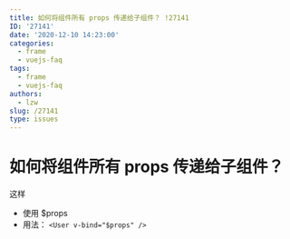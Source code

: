 ```yaml
---
title: 如何将组件所有 props 传递给子组件？ !27141
ID: '27141'
date: '2020-12-10 14:23:00'
categories:
  - frame
  - vuejs-faq
tags:
  - frame
  - vuejs-faq
authors:
  - lzw
slug: /27141
type: issues
---
```


# 如何将组件所有 props 传递给子组件？

这样

- 使用 $props
- 用法： `<User v-bind="$props" />`
 
 
 
 
 
 
 
 
 
 
 
 
 
 
 
 
 
 
 
 
 
 
 
 
 
